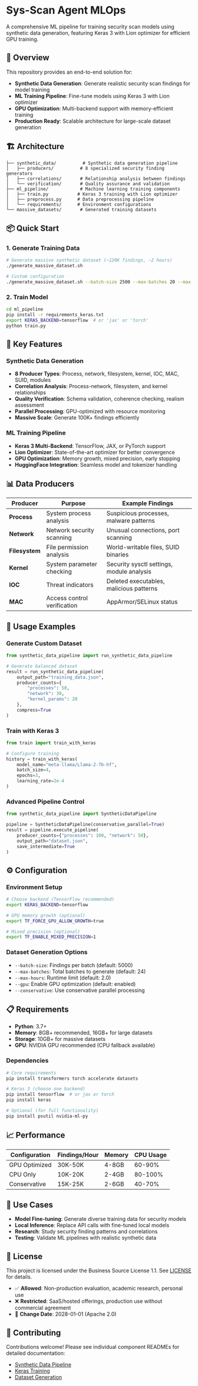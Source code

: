 # Sys-Scan Agent MLOps

A comprehensive ML pipeline for training security scan models using synthetic data generation, featuring Keras 3 with Lion optimizer for efficient GPU training.

## 🚀 Overview

This repository provides an end-to-end solution for:

- **Synthetic Data Generation**: Generate realistic security scan findings for model training
- **ML Training Pipeline**: Fine-tune models using Keras 3 with Lion optimizer
- **GPU Optimization**: Multi-backend support with memory-efficient training
- **Production Ready**: Scalable architecture for large-scale dataset generation

## 🏗️ Architecture

```
├── synthetic_data/          # Synthetic data generation pipeline
│   ├── producers/          # 8 specialized security finding generators
│   ├── correlations/       # Relationship analysis between findings
│   └── verification/       # Quality assurance and validation
├── ml_pipeline/            # Machine learning training components
│   ├── train.py           # Keras 3 training with Lion optimizer
│   ├── preprocess.py      # Data preprocessing pipeline
│   └── requirements/      # Environment configurations
└── massive_datasets/       # Generated training datasets
```

## 📦 Quick Start

### 1. Generate Training Data

```bash
# Generate massive synthetic dataset (~120K findings, ~2 hours)
./generate_massive_dataset.sh

# Custom configuration
./generate_massive_dataset.sh --batch-size 2500 --max-batches 20 --max-hours 1.0
```

### 2. Train Model

```bash
cd ml_pipeline
pip install -r requirements_keras.txt
export KERAS_BACKEND=tensorflow  # or 'jax' or 'torch'
python train.py
```

## 🎯 Key Features

### Synthetic Data Generation

- **8 Producer Types**: Process, network, filesystem, kernel, IOC, MAC, SUID, modules
- **Correlation Analysis**: Process-network, filesystem, and kernel relationships
- **Quality Verification**: Schema validation, coherence checking, realism assessment
- **Parallel Processing**: GPU-optimized with resource monitoring
- **Massive Scale**: Generate 100K+ findings efficiently

### ML Training Pipeline

- **Keras 3 Multi-Backend**: TensorFlow, JAX, or PyTorch support
- **Lion Optimizer**: State-of-the-art optimizer for better convergence
- **GPU Optimization**: Memory growth, mixed precision, early stopping
- **HuggingFace Integration**: Seamless model and tokenizer handling

## 📊 Data Producers

| Producer | Purpose | Example Findings |
|----------|---------|------------------|
| **Process** | System process analysis | Suspicious processes, malware patterns |
| **Network** | Network security scanning | Unusual connections, port scanning |
| **Filesystem** | File permission analysis | World-writable files, SUID binaries |
| **Kernel** | System parameter checking | Security sysctl settings, module analysis |
| **IOC** | Threat indicators | Deleted executables, malicious patterns |
| **MAC** | Access control verification | AppArmor/SELinux status |

## 🔧 Usage Examples

### Generate Custom Dataset

```python
from synthetic_data_pipeline import run_synthetic_data_pipeline

# Generate balanced dataset
result = run_synthetic_data_pipeline(
    output_path="training_data.json",
    producer_counts={
        "processes": 50,
        "network": 30,
        "kernel_params": 20
    },
    compress=True
)
```

### Train with Keras 3

```python
from train import train_with_keras

# Configure training
history = train_with_keras(
    model_name="meta-llama/Llama-2-7b-hf",
    batch_size=4,
    epochs=3,
    learning_rate=2e-4
)
```

### Advanced Pipeline Control

```python
from synthetic_data_pipeline import SyntheticDataPipeline

pipeline = SyntheticDataPipeline(conservative_parallel=True)
result = pipeline.execute_pipeline(
    producer_counts={"processes": 100, "network": 50},
    output_path="dataset.json",
    save_intermediate=True
)
```

## ⚙️ Configuration

### Environment Setup

```bash
# Choose backend (TensorFlow recommended)
export KERAS_BACKEND=tensorflow

# GPU memory growth (optional)
export TF_FORCE_GPU_ALLOW_GROWTH=true

# Mixed precision (optional)
export TF_ENABLE_MIXED_PRECISION=1
```

### Dataset Generation Options

- `--batch-size`: Findings per batch (default: 5000)
- `--max-batches`: Total batches to generate (default: 24)
- `--max-hours`: Runtime limit (default: 2.0)
- `--gpu`: Enable GPU optimization (default: enabled)
- `--conservative`: Use conservative parallel processing

## 📋 Requirements

- **Python**: 3.7+
- **Memory**: 8GB+ recommended, 16GB+ for large datasets
- **Storage**: 10GB+ for massive datasets
- **GPU**: NVIDIA GPU recommended (CPU fallback available)

### Dependencies

```bash
# Core requirements
pip install transformers torch accelerate datasets

# Keras 3 (choose one backend)
pip install tensorflow  # or jax or torch
pip install keras

# Optional (for full functionality)
pip install psutil nvidia-ml-py
```

## 📈 Performance

| Configuration | Findings/Hour | Memory | CPU Usage |
|---------------|---------------|--------|-----------|
| GPU Optimized | 30K-50K | 4-8GB | 60-90% |
| CPU Only | 10K-20K | 2-4GB | 80-100% |
| Conservative | 15K-25K | 2-6GB | 40-70% |

## 🎯 Use Cases

- **Model Fine-tuning**: Generate diverse training data for security models
- **Local Inference**: Replace API calls with fine-tuned local models
- **Research**: Study security finding patterns and correlations
- **Testing**: Validate ML pipelines with realistic synthetic data

## 📝 License

This project is licensed under the Business Source License 1.1. See [LICENSE](LICENSE) for details.

- ✅ **Allowed**: Non-production evaluation, academic research, personal use
- ❌ **Restricted**: SaaS/hosted offerings, production use without commercial agreement
- 📅 **Change Date**: 2028-01-01 (Apache 2.0)

## 🤝 Contributing

Contributions welcome! Please see individual component READMEs for detailed documentation:

- [Synthetic Data Pipeline](synthetic_data/README.md)
- [Keras Training](ml_pipeline/README_keras.md)
- [Dataset Generation](DATASET_GENERATION_README.md)
